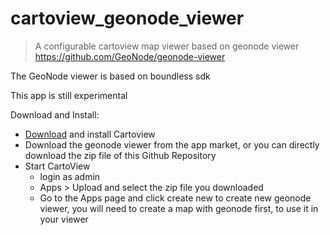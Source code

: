 # cartoview_geonode_viewer
> A configurable cartoview map viewer based on geonode viewer https://github.com/GeoNode/geonode-viewer

The GeoNode viewer is based on boundless sdk

This app is still experimental

Download and Install:
- [Download](http://cartologic.com/cartoview/download/) and install Cartoview 
-  Download the geonode viewer from the app market, or you can directly download the zip file of this Github Repository
- Start CartoView
    * login as admin
    * Apps > Upload and select the zip file you downloaded
	* Go to the Apps page and click create new to create new geonode viewer, you will need to create a map with geonode first, to use it in your viewer
